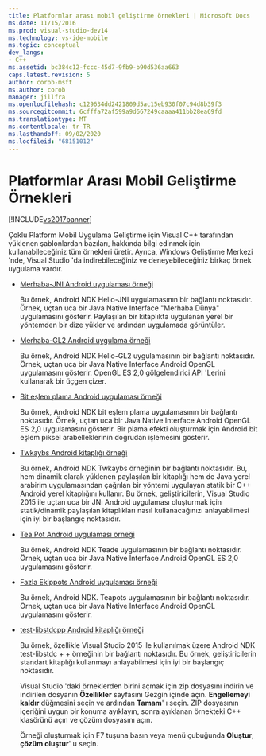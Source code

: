 ```yaml
---
title: Platformlar arası mobil geliştirme örnekleri | Microsoft Docs
ms.date: 11/15/2016
ms.prod: visual-studio-dev14
ms.technology: vs-ide-mobile
ms.topic: conceptual
dev_langs:
- C++
ms.assetid: bc384c12-fccc-45d7-9fb9-b90d536aa663
caps.latest.revision: 5
author: corob-msft
ms.author: corob
manager: jillfra
ms.openlocfilehash: c129634dd2421809d5ac15eb930f07c94d8b39f3
ms.sourcegitcommit: 6cfffa72af599a9d667249caaaa411bb28ea69fd
ms.translationtype: MT
ms.contentlocale: tr-TR
ms.lasthandoff: 09/02/2020
ms.locfileid: "68151012"
---
```

# <a name="cross-platform-mobile-development-examples"></a>Platformlar Arası Mobil Geliştirme Örnekleri
[!INCLUDE[vs2017banner](../includes/vs2017banner.md)]

Çoklu Platform Mobil Uygulama Geliştirme için Visual C++ tarafından yüklenen şablonlardan bazıları, hakkında bilgi edinmek için kullanabileceğiniz tüm örnekleri üretir. Ayrıca, Windows Geliştirme Merkezi 'nde, Visual Studio 'da indirebileceğiniz ve deneyebileceğiniz birkaç örnek uygulama vardır.  
  
- [Merhaba-JNI Android uygulaması örneği](https://code.msdn.microsoft.com/hello-jni-Android-790ab73d)  
  
   Bu örnek, Android NDK Hello-JNI uygulamasının bir bağlantı noktasıdır. Örnek, uçtan uca bir Java Native Interface "Merhaba Dünya" uygulamasını gösterir. Paylaşılan bir kitaplıkta uygulanan yerel bir yöntemden bir dize yükler ve ardından uygulamada görüntüler.  
  
- [Merhaba-GL2 Android uygulama örneği](https://code.msdn.microsoft.com/hello-gl2-Android-3b61896c)  
  
   Bu örnek, Android NDK Hello-GL2 uygulamasının bir bağlantı noktasıdır. Örnek, uçtan uca bir Java Native Interface Android OpenGL uygulamasını gösterir. OpenGL ES 2,0 gölgelendirici API 'Lerini kullanarak bir üçgen çizer.  
  
- [Bit eşlem plama Android uygulaması örneği](https://code.msdn.microsoft.com/Bitmap-Plasma-Android-77ae296a)  
  
   Bu örnek, Android NDK bit eşlem plama uygulamasının bir bağlantı noktasıdır. Örnek, uçtan uca bir Java Native Interface Android OpenGL ES 2,0 uygulamasını gösterir. Bir plama efekti oluşturmak için Android bit eşlem piksel arabelleklerinin doğrudan işlemesini gösterir.  
  
- [Twkaybs Android kitaplığı örneği](https://code.msdn.microsoft.com/TwoLibs-Android-Library-6396e5c4)  
  
   Bu örnek, Android NDK Twkaybs örneğinin bir bağlantı noktasıdır. Bu, hem dinamik olarak yüklenen paylaşılan bir kitaplığı hem de Java yerel arabirim uygulamasından çağrılan bir yöntemi uygulayan statik bir C++ Android yerel kitaplığını kullanır. Bu örnek, geliştiricilerin, Visual Studio 2015 ile uçtan uca bir JNı Android uygulaması oluşturmak için statik/dinamik paylaşılan kitaplıkları nasıl kullanacağınızı anlayabilmesi için iyi bir başlangıç noktasıdır.  
  
- [Tea Pot Android uygulaması örneği](https://code.msdn.microsoft.com/Tea-Pot-Android-Application-e7c05d73)  
  
   Bu örnek, Android NDK Teade uygulamasının bir bağlantı noktasıdır. Örnek, uçtan uca bir Java Native Interface Android OpenGL ES 2,0 uygulamasını gösterir.  
  
- [Fazla Ekippots Android uygulaması örneği](https://code.msdn.microsoft.com/MoreTeaPots-Android-a9bd8549)  
  
   Bu örnek, Android NDK. Teapots uygulamasının bir bağlantı noktasıdır. Örnek, uçtan uca bir Java Native Interface Android OpenGL uygulamasını gösterir.  
  
- [test-libstdcpp Android kitaplığı örneği](https://code.msdn.microsoft.com/test-libstdcpp-Android-00b548f5)  
  
   Bu örnek, özellikle Visual Studio 2015 ile kullanılmak üzere Android NDK test-libstdc + + örneğinin bir bağlantı noktasıdır. Bu örnek, geliştiricilerin standart kitaplığı kullanmayı anlayabilmesi için iyi bir başlangıç noktasıdır.  
  
  Visual Studio 'daki örneklerden birini açmak için zip dosyasını indirin ve indirilen dosyanın **Özellikler** sayfasını Gezgin içinde açın. **Engellemeyi kaldır** düğmesini seçin ve ardından **Tamam**' ı seçin. ZIP dosyasının içeriğini uygun bir konuma ayıklayın, sonra ayıklanan örnekteki C++ klasörünü açın ve çözüm dosyasını açın.  
  
  Örneği oluşturmak için F7 tuşuna basın veya menü çubuğunda **Oluştur**, **çözüm oluştur**' u seçin.
